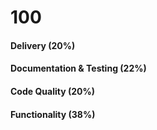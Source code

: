 # 100

#### Delivery (20%)

#### Documentation & Testing (22%)


#### Code Quality (20%)

#### Functionality (38%)
